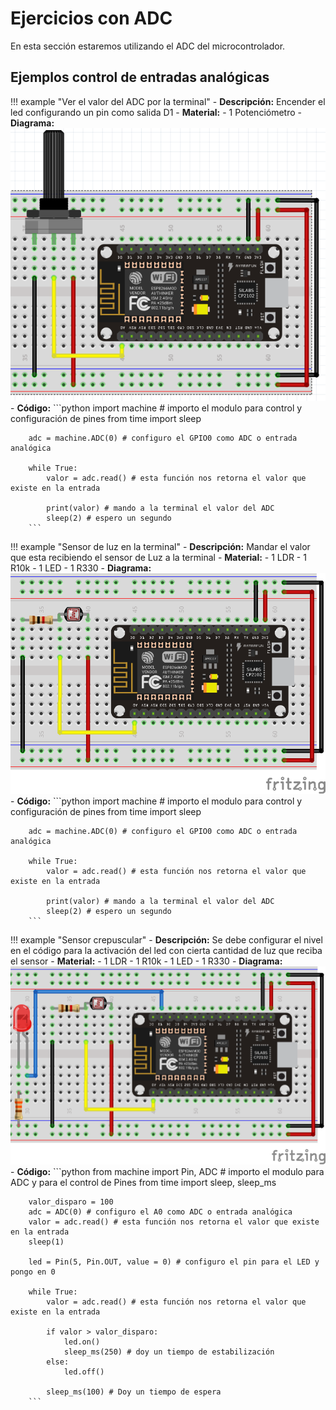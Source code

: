 # Ejercicios con ADC

En esta sección estaremos utilizando el ADC del microcontrolador.

## Ejemplos control de entradas analógicas

!!! example "Ver el valor del ADC por la terminal"
    - **Descripción:** Encender el led configurando un pin como salida D1
    - **Material:** 
        - 1 Potenciómetro
    - **Diagrama:** <br>![adc_1](imgs/adc_0.png)
    - **Código:** 
        ```python
        import machine # importo el modulo para control y configuración de pines
        from time import sleep

        adc = machine.ADC(0) # configuro el GPIO0 como ADC o entrada analógica
        
        while True:
            valor = adc.read() # esta función nos retorna el valor que existe en la entrada

            print(valor) # mando a la terminal el valor del ADC
            sleep(2) # espero un segundo
        ```

!!! example "Sensor de luz en la terminal"
    - **Descripción:** Mandar el valor que esta recibiendo el sensor de Luz a la terminal
    - **Material:** 
        - 1 LDR
        - 1 R10k
        - 1 LED
        - 1 R330
    - **Diagrama:** <br>![adc_1](imgs/ldr_1.png)
    - **Código:** 
        ```python
        import machine # importo el modulo para control y configuración de pines
        from time import sleep

        adc = machine.ADC(0) # configuro el GPIO0 como ADC o entrada analógica
        
        while True:
            valor = adc.read() # esta función nos retorna el valor que existe en la entrada

            print(valor) # mando a la terminal el valor del ADC
            sleep(2) # espero un segundo
        ```
!!! example "Sensor crepuscular"
    - **Descripción:** Se debe configurar el nivel en el código para la activación del led con cierta cantidad de luz que reciba el sensor
    - **Material:** 
        - 1 LDR
        - 1 R10k
        - 1 LED
        - 1 R330
    - **Diagrama:** <br>![adc_1](imgs/ldr_led.png)
    - **Código:** 
        ```python
        from machine import Pin, ADC # importo el modulo para ADC y para el control de Pines
        from time import sleep, sleep_ms

        valor_disparo = 100
        adc = ADC(0) # configuro el A0 como ADC o entrada analógica
        valor = adc.read() # esta función nos retorna el valor que existe en la entrada
        sleep(1)

        led = Pin(5, Pin.OUT, value = 0) # configuro el pin para el LED y pongo en 0

        while True:
            valor = adc.read() # esta función nos retorna el valor que existe en la entrada

            if valor > valor_disparo:
                led.on()
                sleep_ms(250) # doy un tiempo de estabilización
            else:
                led.off()

            sleep_ms(100) # Doy un tiempo de espera
        ```